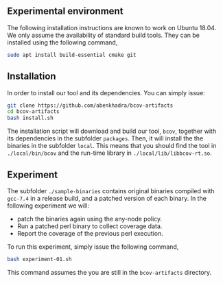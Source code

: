 
## Experimental environment

The following installation instructions are known to work on Ubuntu 18.04.
We only assume the availability of standard build tools. They can be
installed using the following command,

```bash
sudo apt install build-essential cmake git
```

## Installation

In order to install our tool and its dependencies. You can simply issue:

```bash
git clone https://github.com/abenkhadra/bcov-artifacts
cd bcov-artifacts
bash install.sh
```

The installation script will download and build our tool, `bcov`, together
with its dependencies in the subfolder `packages`. Then, it will install the
the binaries in the subfolder `local`. This means that you should find the
tool in `./local/bin/bcov` and the run-time library in `./local/lib/libbcov-rt.so`.

## Experiment

The subfolder `./sample-binaries` contains original binaries compiled with
`gcc-7.4` in a release build, and a patched version of each binary. In the
following experiment we will:

 - patch the binaries again using the any-node policy.
 - Run a patched perl binary to collect coverage data.
 - Report the coverage of the previous perl execution.

To run this experiment, simply issue the following command,

```bash
bash experiment-01.sh
```

This command assumes the you are still in the `bcov-artifacts` directory.

